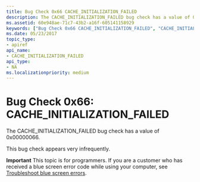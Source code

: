 ```yaml
---
title: Bug Check 0x66 CACHE_INITIALIZATION_FAILED
description: The CACHE_INITIALIZATION_FAILED bug check has a value of 0x00000066.This bug check appears very infrequently.
ms.assetid: 60e948ae-71c7-43b2-a16f-605141158929
keywords: ["Bug Check 0x66 CACHE_INITIALIZATION_FAILED", "CACHE_INITIALIZATION_FAILED"]
ms.date: 05/23/2017
topic_type:
- apiref
api_name:
- CACHE_INITIALIZATION_FAILED
api_type:
- NA
ms.localizationpriority: medium
---
```


# Bug Check 0x66: CACHE\_INITIALIZATION\_FAILED


The CACHE\_INITIALIZATION\_FAILED bug check has a value of 0x00000066.

This bug check appears very infrequently.

**Important** This topic is for programmers. If you are a customer who has received a blue screen error code while using your computer, see [Troubleshoot blue screen errors](https://windows.microsoft.com/windows-10/troubleshoot-blue-screen-errors).

 

 




